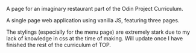 A page for an imaginary restaurant part of the Odin Project Curriculum.

A single page web application using vanilla JS, featuring three pages.

The stylings (especially for the menu page) are extremely stark due to my lack of knowledge in css at the time of making. Will update once I have finished the rest of the curriculum of TOP.
